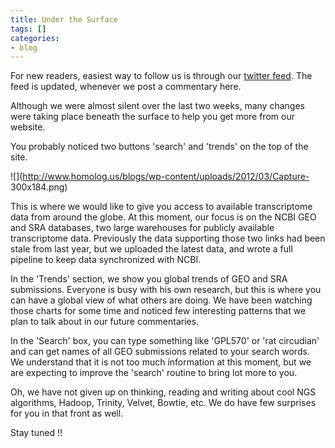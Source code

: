 ```yaml
---
title: Under the Surface
tags: []
categories:
- blog
---
```

For new readers, easiest way to follow us is through our [twitter
feed](https://twitter.com/#!/homolog_us/). The feed is updated, whenever we
post a commentary here.
<!--more-->

Although we were almost silent over the last two weeks, many changes were
taking place beneath the surface to help you get more from our website.

You probably noticed two buttons 'search' and 'trends' on the top of the site.

![](http://www.homolog.us/blogs/wp-content/uploads/2012/03/Capture-
300x184.png)

This is where we would like to give you access to available transcriptome data
from around the globe. At this moment, our focus is on the NCBI GEO and SRA
databases, two large warehouses for publicly available transcriptome data.
Previously the data supporting those two links had been stale from last year,
but we uploaded the latest data, and wrote a full pipeline to keep data
synchronized with NCBI.

In the 'Trends' section, we show you global trends of GEO and SRA submissions.
Everyone is busy with his own research, but this is where you can have a
global view of what others are doing. We have been watching those charts for
some time and noticed few interesting patterns that we plan to talk about in
our future commentaries.

In the 'Search' box, you can type something like 'GPL570' or 'rat circudian'
and can get names of all GEO submissions related to your search words. We
understand that it is not too much information at this moment, but we are
expecting to improve the 'search' routine to bring lot more to you.

Oh, we have not given up on thinking, reading and writing about cool NGS
algorithms, Hadoop, Trinity, Velvet, Bowtie, etc. We do have few surprises for
you in that front as well.

Stay tuned !!

